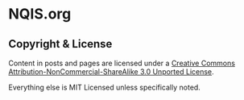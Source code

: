 # NQIS.org

## Copyright & License

Content in posts and pages are licensed under a [Creative Commons
Attribution-NonCommercial-ShareAlike 3.0 Unported License](http://creativecommons.org/licenses/by-nc-sa/3.0/).

Everything else is MIT Licensed unless specifically noted.
